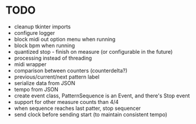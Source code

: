 # TODO
* cleanup tkinter imports
* configure logger
* block midi out option menu when running
* block bpm when running
* quantized stop - finish on measure (or configurable in the future)
* processing instead of threading
* midi wrapper
* comparison between counters (counterdelta?)
* previous/current/next pattern label
* serialize data from JSON
* tempo from JSON
* create event class, PatternSequence is an Event, and there's Stop event
* support for other measure counts than 4/4
* when sequence reaches last patter, stop sequencer
* send clock before sending start (to maintain consistent tempo)